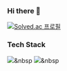 ### Hi there 👋

[![Solved.ac 프로필](http://mazassumnida.wtf/api/v2/generate_badge?boj=tmdwns29)](https://solved.ac/tmdwns29)

### Tech Stack

<img src="https://img.shields.io/badge/Python-3766AB?style=flat-square&logo=Python&logoColor=white"/></a>&nbsp
<img src="https://img.shields.io/badge/C-A8B9CC.svg?style=flat-square&logo=C&logoColor=white"/></a>&nbsp
